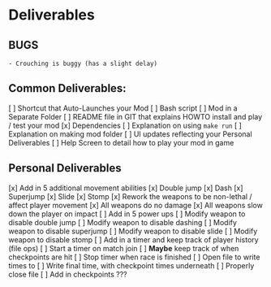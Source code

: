 # Deliverables

## BUGS
    - Crouching is buggy (has a slight delay)

## Common Deliverables:
[ ] Shortcut that Auto-Launches your Mod
    [ ] Bash script
[ ] Mod in a Separate Folder
[ ] README file in GIT that explains HOWTO install and play / test your mod
    [x] Dependencies
    [ ] Explanation on using `make run`
    [ ] Explanation on making mod folder
[ ] UI updates reflecting your Personal Deliverables
[ ] Help Screen to detail how to play your mod in game

## Personal Deliverables
[x] Add in 5 additional movement abilities
    [x] Double jump
    [x] Dash
    [x] Superjump
    [x] Slide
    [x] Stomp
[x] Rework the weapons to be non-lethal / affect player movement
    [x] All weapons do no damage
    [x] All weapons slow down the player on impact
[ ] Add in 5 power ups
    [ ] Modify weapon to disable double jump
    [ ] Modify weapon to disable dashing
    [ ] Modify weapon to disable superjump
    [ ] Modify weapon to disable slide
    [ ] Modify weapon to disable stomp
[ ] Add in a timer and keep track of player history (file ops)
    [ ] Start a timer on match join
    [ ] **Maybe** keep track of when checkpoints are hit
    [ ] Stop timer when race is finished 
    [ ] Open file to write times to
    [ ] Write final time, with checkpoint times underneath
    [ ] Properly close file
[ ] Add in checkpoints
    ???


